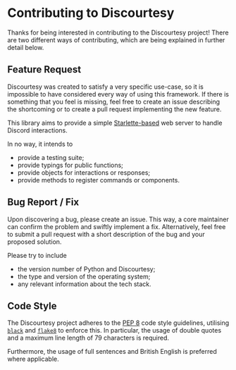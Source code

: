# Contributing to Discourtesy

Thanks for being interested in contributing to the Discourtesy project! There are two different ways of contributing, which are being explained in further detail below.

## Feature Request

Discourtesy was created to satisfy a very specific use-case, so it is impossible to have considered every way of using this framework. If there is something that you feel is missing, feel free to create an issue describing the shortcoming or to create a pull request implementing the new feature.

This library aims to provide a simple [Starlette-based][starlette] web server to handle Discord interactions.

In no way, it intends to

- provide a testing suite;
- provide typings for public functions;
- provide objects for interactions or responses;
- provide methods to register commands or components.

## Bug Report / Fix

Upon discovering a bug, please create an issue. This way, a core maintainer can confirm the problem and swiftly implement a fix. Alternatively, feel free to submit a pull request with a short description of the bug and your proposed solution.

Please try to include

- the version number of Python and Discourtesy;
- the type and version of the operating system;
- any relevant information about the tech stack.

## Code Style

The Discourtesy project adheres to the [PEP 8][pep-8] code style guidelines, utilising [`black`][black] and [`flake8`][flake8] to enforce this. In particular, the usage of double quotes and a maximum line length of 79 characters is required.

Furthermore, the usage of full sentences and British English is preferred where applicable.

[black]: <https://black.readthedocs.io/en/stable/>
[flake8]: <https://flake8.pycqa.org/en/stable/>
[pep-8]: <https://www.python.org/dev/peps/pep-0008/>
[starlette]: <https://www.starlette.io/>
